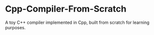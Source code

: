 # Cpp-Compiler-From-Scratch
A toy C++ compiler implemented in Cpp, built from scratch for learning purposes.

